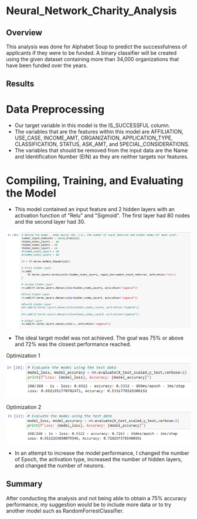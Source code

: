 # Neural_Network_Charity_Analysis

## Overview
This analysis was done for Alphabet Soup to predict the successfulness of applicants if they were to be funded. A binary classifier will be created using the given dataset containing more than 34,000 organizations that have been funded over the years. 

## Results

# Data Preprocessing
* Our target variable in this model is the IS_SUCCESSFUL column.
* The variables that are the features within this model are AFFILIATION, USE_CASE, INCOME_AMT, ORGANIZATION, APPLICATION_TYPE, CLASSIFICATION, STATUS, ASK_AMT, and SPECIAL_CONSIDERATIONS.
* The variables that should be removed from the input data are the Name and Identification Number (EIN) as they are neither targets nor features.

# Compiling, Training, and Evaluating the Model
* This model contained an input feature and 2 hidden layers with an activation function of "Relu" and "Sigmoid". The first layer had 80 nodes and the second layer had 30.

![plot](Resources/Deliverable1.png) 

* The ideal target model was not achieved. The goal was 75% or above and 72% was the closest performance reached.

Optimization 1
![plot](Resources/Deliverable2.png)


Optimization 2
![plot](Resources/Deliverable3.png)

* In an attempt to increase the model performance, I changed the number of Epoch, the activation type, increased the number of hidden layers, and changed the number of neurons.

## Summary
After conducting the analysis and not being able to obtain a 75% accuracy performance, my suggestion would be to include more data or to try another model such as RandomForrestClassifier.



